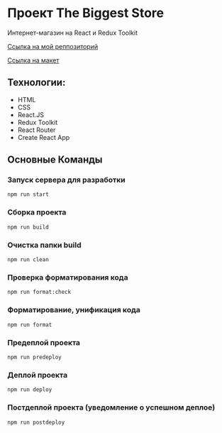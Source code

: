 # Проект The Biggest Store

Интернет-магазин на React и Redux Toolkit

[Ссылка на мой реппозиторий](https://github.com/AskonaLi/the-biggest-store)

[Ссылка на макет](https://www.figma.com/design/rBKYkbdxaGSpySi9J4TMPX/Shop--Copy-?node-id=0-1&p=f&t=feySGBlzMxwhY7Ru-0)

## Технологии:

- HTML
- CSS
- React.JS
- Redux Toolkit
- React Router
- Create React App

## Основные Команды

### Запуск сервера для разработки

```shell
npm run start
```

### Сборка проекта

```shell
npm run build
```

### Очистка папки build

```shell
npm run clean
```

### Проверка форматирования кода

```shell
npm run format:check
```

### Форматирование, унификация кода

```shell
npm run format
```

### Предеплой проекта

```shell
npm run predeploy
```

### Деплой проекта

```shell
npm run deploy
```

### Постдеплой проекта (уведомление о успешном деплое)

```shell
npm run postdeploy
```
